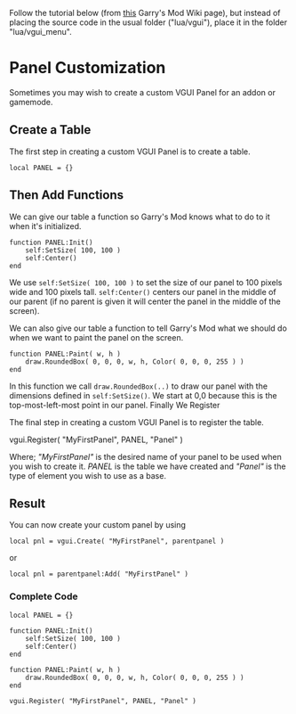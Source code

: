 Follow the tutorial below (from [this](http://wiki.garrysmod.com/page/Panel_Customization) Garry's Mod Wiki page), but instead of placing the source code in the usual folder ("lua/vgui"), place it in the folder "lua/vgui_menu".

# Panel Customization

Sometimes you may wish to create a custom VGUI Panel for an addon or gamemode.
## Create a Table

The first step in creating a custom VGUI Panel is to create a table.
```
local PANEL = {}
```
## Then Add Functions

We can give our table a function so Garry's Mod knows what to do to it when it's initialized.
```
function PANEL:Init()
	self:SetSize( 100, 100 )
	self:Center()
end
```
We use `self:SetSize( 100, 100 )` to set the size of our panel to 100 pixels wide and 100 pixels tall. `self:Center()` centers our panel in the middle of our parent (if no parent is given it will center the panel in the middle of the screen).

We can also give our table a function to tell Garry's Mod what we should do when we want to paint the panel on the screen.
```
function PANEL:Paint( w, h )
	draw.RoundedBox( 0, 0, 0, w, h, Color( 0, 0, 0, 255 ) )
end
```
In this function we call `draw.RoundedBox(..)` to draw our panel with the dimensions defined in `self:SetSize()`. We start at 0,0 because this is the top-most-left-most point in our panel.
Finally We Register

The final step in creating a custom VGUI Panel is to register the table.

vgui.Register( "MyFirstPanel", PANEL, "Panel" )

Where; _"MyFirstPanel"_ is the desired name of your panel to be used when you wish to create it. _PANEL_ is the table we have created and _"Panel"_ is the type of element you wish to use as a base.
## Result

You can now create your custom panel by using
```
local pnl = vgui.Create( "MyFirstPanel", parentpanel )
```
or
```
local pnl = parentpanel:Add( "MyFirstPanel" )
```
### Complete Code
```
local PANEL = {}

function PANEL:Init()
	self:SetSize( 100, 100 )
	self:Center()
end

function PANEL:Paint( w, h )
	draw.RoundedBox( 0, 0, 0, w, h, Color( 0, 0, 0, 255 ) )
end

vgui.Register( "MyFirstPanel", PANEL, "Panel" )
```
